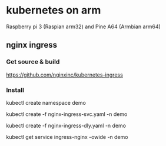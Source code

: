 # kubernetes on arm

Raspberry pi 3 (Raspian arm32) and Pine A64 (Armbian arm64)

## nginx ingress

### Get source & build

https://github.com/nginxinc/kubernetes-ingress

### Install

kubectl create namespace demo

kubectl create -f nginx-ingress-svc.yaml  -n demo

kubectl create -f nginx-ingress-dly.yaml  -n demo

kubectl get service ingress-nginx -owide -n demo

